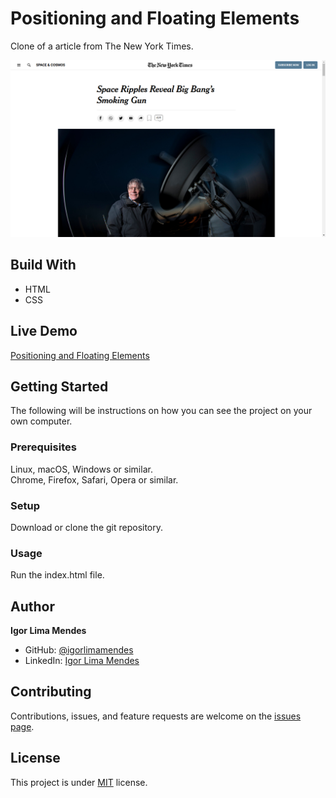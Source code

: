 # Positioning and Floating Elements

Clone of a article from The New York Times.

![Screenshot](assets/images/positioning-and-floating-elements.png)

## Build With

- HTML
- CSS

## Live Demo

[Positioning and Floating Elements](https://igorlimamendes.github.io/positioning-and-floating-elements/)

## Getting Started

The following will be instructions on how you can see the project on your own computer.

### Prerequisites
Linux, macOS, Windows or similar.\
Chrome, Firefox, Safari, Opera or similar.

### Setup
Download or clone the git repository.

### Usage
Run the index.html file.

## Author

**Igor Lima Mendes**

- GitHub: [@igorlimamendes](https://github.com/igorlimamendes)
- LinkedIn: [Igor Lima Mendes](https://linkedin.com/in/igorlimamendes)

## Contributing

Contributions, issues, and feature requests are welcome on the [issues page](https://github.com/igorlimamendes/positioning-and-floating-elements/issues).

## License

This project is under [MIT](https://opensource.org/licenses/MIT) license.
